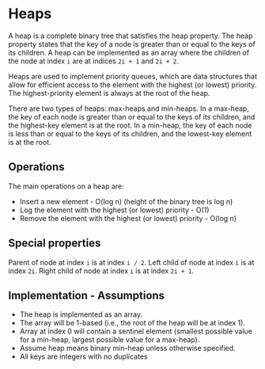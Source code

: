 # Heaps

A heap is a complete binary tree that satisfies the heap property. The heap property states that the key of a node is greater than or equal to the keys of its children. A heap can be implemented as an array where the children of the node at index `i` are at indices `2i + 1` and `2i + 2`.

Heaps are used to implement priority queues, which are data structures that allow for efficient access to the element with the highest (or lowest) priority. The highest-priority element is always at the root of the heap.

There are two types of heaps: max-heaps and min-heaps. In a max-heap, the key of each node is greater than or equal to the keys of its children, and the highest-key element is at the root. In a min-heap, the key of each node is less than or equal to the keys of its children, and the lowest-key element is at the root.

## Operations

The main operations on a heap are:

- Insert a new element - O(log n) (height of the binary tree is log n)
- Log the element with the highest (or lowest) priority - O(1)
- Remove the element with the highest (or lowest) priority - O(log n)

## Special properties

Parent of node at index `i` is at index `i / 2`.
Left child of node at index `i` is at index `2i`.
Right child of node at index `i` is at index `2i + 1`.

## Implementation - Assumptions

- The heap is implemented as an array.
- The array will be 1-based (i.e., the root of the heap will be at index 1).
- Array at index 0 will contain a sentinel element (smallest possible value for a min-heap, largest possible value for a max-heap).
- Assume heap means binary min-heap unless otherwise specified.
- All keys are integers with no duplicates
